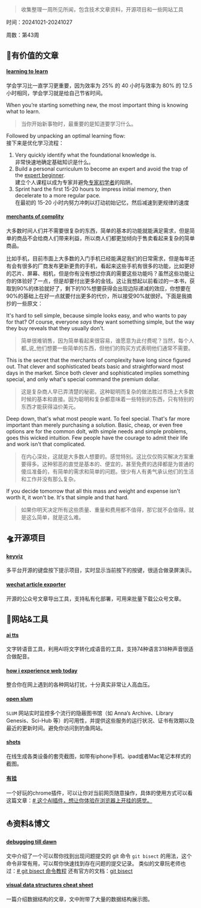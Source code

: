 >收集整理一周所见所闻，包含技术文章资料，开源项目和一些网站工具
>
时间：20241021-20241027
>
周数：第43周

## 📜有价值的文章

#### [learning to learn](https://kevin.the.li/posts/learning-to-learn/)

学会学习比一直学习更重要，因为效率为 25% 的 40 小时与效率为 80% 的 12.5 小时相同，学会学习就是给自己节省时间。

When you’re starting something new, the most important thing is knowing what to learn.  

> 当你开始新事物时，最重要的是知道要学习什么。

Followed by unpacking an optimal learning flow:  
接下来是优化学习流程：

1. Very quickly identify what the foundational knowledge is.  
    非常快速地确定基础知识是什么。
2. Build a personal curriculum to become an expert and avoid the trap of the [expert beginner](https://daedtech.com/how-developers-stop-learning-rise-of-the-expert-beginner/).  
    建立个人课程以成为专家并避免[专家初学者](https://daedtech.com/how-developers-stop-learning-rise-of-the-expert-beginner/)的陷阱。
3. Sprint hard the first 15-20 hours to impress initial memory, then decelerate to a more regular pace.  
    在最初的 15-20 小时内努力冲刺以打动初始记忆，然后减速到更规律的速度

#### [merchants of complity](https://world.hey.com/dhh/merchants-of-complexity-4851301b)
大多数时间人们并不需要很复杂的东西，简单的基本的功能就能满足需求，但是简单的商品不会给商人们带来利益，所以商人们都更加倾向于售卖看起来复杂的简单商品。

比如手机，目前市面上大多数的入门手机已经能满足我们的日常需求，但是每年还有会有很多的厂商发布更新更贵的手机，看起来这些手机有很多的功能，比如更好的芯片、屏幕、相机，但是你有没有想过你真的需要这些功能吗？虽然这些功能让你的体验好了一点，但是却要付出更多的金钱。这让我想起以前看过的一本书，获取到90%的体验就好了，剩下的10%想要获得会出现边际递减的效应，你想要在90%的基础上在好一点就要付出更多的代价，所以接受90%就很好。下面是我摘抄的一些原文：

It's hard to sell simple, because simple looks easy, and who wants to pay for that? Of course, everyone _says_ they want something simple, but the way they buy reveals that they usually don't.  

>简单很难销售，因为简单看起来很容易，谁愿意为此付费呢？当然，每个人都_说_他们想要一些简单的东西，但他们的购买方式表明他们通常不需要。

This is the secret that the merchants of complexity have long since figured out. That clever and sophisticated beats basic and straightforward most days in the market. Since both clever and sophisticated implies something special, and only what's special command the premium dollar.

>这是复杂商人早已弄清楚的秘密。这种聪明而复杂的做法胜过市场上大多数时候的基本和直接。因为聪明和复杂都意味着一些特别的东西，只有特别的东西才能获得溢价美元。

Deep down, that's what most people want. To feel special. That's far more important than merely purchasing a solution. Basic, cheap, or even free options are for the common dolt, with simple needs and simple problems, goes this wicked intuition. Few people have the courage to admit their life and work isn't that complicated.  

>在内心深处，这就是大多数人想要的。感觉特别。这比仅仅购买解决方案重要得多。这种邪恶的直觉是基本的、便宜的，甚至免费的选择都是为普通的傻瓜准备的，有简单的需求和简单的问题。很少有人有勇气承认他们的生活和工作并没有那么复杂。

If you decide tomorrow that all this mass and weight and expense isn't worth it, it won't be. It's that simple and that hard.  

>如果你明天决定所有这些质量、重量和费用都不值得，那它就不会值得。就是这么简单，就是这么难。
## 🛸开源项目

#### [keyviz](https://github.com/mulaRahul/keyviz)
多平台开源的键盘按下提示项目，实时显示当前按下的按键，很适合做录屏演示。

#### [wechat article exporter](https://github.com/jooooock/wechat-article-exporter)
开源的公众号文章导出工具，支持私有化部署，可用来批量下载公众号文章。

## 🚀网站&工具

#### [ai tts](https://d1tools.com/tools/ai-tts/)
文字转语音工具，利用AI将文字转化成语音的工具，支持74种语言318种声音很适合做配音。

#### [how i experience web today](https://how-i-experience-web-today.com/)
整合你在网上遇到的各种网站打扰，十分真实非常让人高血压。

#### [open slum](https://open-slum.org/)
`SLUM` 网站实时监控多个流行的隐蔽图书馆（如 Anna’s Archive、Library Genesis、Sci-Hub 等）的可用性，并提供这些服务的运行状况、证书有效期以及最近的更新时间。避免你访问到钓鱼网站。

#### [shots](https://shots.so/)
在线生成各类设备的套壳截图，如带有iphone手机、ipad或者Mac笔记本样式的截图。

#### [有挂](https://chromewebstore.google.com/detail/%E6%9C%89%E6%8C%82/chdpdcmianoeafncndadkpmklicedlkl?hl=zh-CN)
一个好玩的chrome插件，可以让你对当前网页随意操作，具体的使用方式可以看这篇文章：[# 这个AI插件，想让你体验在浏览器上开挂的感觉。](https://mp.weixin.qq.com/s/gA_IGG-1jbHTlgrTZkiC6A)

## ⛵资料&博文

#### [debugging till dawn](https://www.mikebuss.com/posts/debugging-till-dawn)
文中介绍了一个可以帮你找到出现问题提交的 git 命令 `git bisect` 的用法，这个命令非常有用，可以帮你快速找到存在问题的提交记录。
类似的文章阮老师也过：[# git bisect 命令教程](https://www.ruanyifeng.com/blog/2018/12/git-bisect.html)
还有官方的文档：[git bisect](https://git-scm.com/docs/git-bisect/zh_HANS-CN)

#### [visual data structures cheat sheet](https://photonlines.substack.com/p/visual-data-structures-cheat-sheet)
一篇介绍数据结构的文章，文中附带了大量的数据结构展示图。